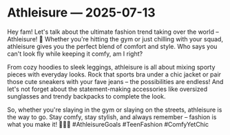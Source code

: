 # Athleisure — 2025-07-13

Hey fam! Let's talk about the ultimate fashion trend taking over the world – Athleisure! 🌟 Whether you're hitting the gym or just chilling with your squad, athleisure gives you the perfect blend of comfort and style. Who says you can't look fly while keeping it comfy, am I right?

From cozy hoodies to sleek leggings, athleisure is all about mixing sporty pieces with everyday looks. Rock that sports bra under a chic jacket or pair those cute sneakers with your fave jeans – the possibilities are endless! And let's not forget about the statement-making accessories like oversized sunglasses and trendy backpacks to complete the look.

So, whether you're slaying in the gym or slaying on the streets, athleisure is the way to go. Stay comfy, stay stylish, and always remember – fashion is what you make it! 💁‍♀️✨ #AthleisureGoals #TeenFashion #ComfyYetChic